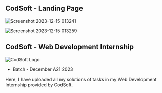 ## CodSoft - Landing Page
![Screenshot 2023-12-15 013241](https://github.com/saudmomin786/CODSOFT/assets/153200210/509f2274-2342-4289-ad35-fd52b9c1bed2)

![Screenshot 2023-12-15 013259](https://github.com/saudmomin786/CODSOFT/assets/153200210/1aadaa8a-c2f2-4eb7-954b-e87dff099693)

## CodSoft - Web Development Internship
![CodSoft Logo](https://lh3.googleusercontent.com/Gngzhz_ynFs_b48C0GzM93D9bO5vAyNk67IHY1ANvv8KZ5a4nqiNkVrXACUTGZih16OwjxqEWHr9cqv7tzl0UnuMzlcTn2aFcbYrVjKViuU23M1TH94yGNSt8-CI6wY9W9-q-BRbA8uEET6gmgXn1hk)

- Batch - December A21 2023

Here, I have uploaded all my solutions of tasks in my Web Development Internship provided by CodSoft.


 

